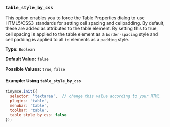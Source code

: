 ### `table_style_by_css`

This option enables you to force the Table Properties dialog to use HTML5/CSS3 standards for setting cell spacing and cellpadding. By default, these are added as attributes to the table element. By setting this to true, cell spacing is applied to the table element as a `border-spacing` style and cell padding is applied to all `td` elements as a `padding` style.

**Type:** `Boolean`

**Default Value:** `false`

**Possible Values:** `true`, `false`

#### Example: Using `table_style_by_css`

```js
tinymce.init({
  selector: 'textarea',  // change this value according to your HTML
  plugins: 'table',
  menubar: 'table',
  toolbar: 'table',
  table_style_by_css: false
});
```

